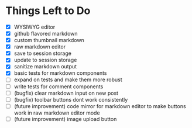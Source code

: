 # Things Left to Do

- [X] WYSIWYG editor
- [X] github flavored markdown
- [X] custom thumbnail markdown
- [X] raw markdown editor
- [X] save to session storage
- [X] update to session storage
- [X] sanitize markdown output
- [X] basic tests for markdown components
- [ ] expand on tests and make them more robust
- [ ] write tests for comment components
- [ ] (bugfix) clear markdown input on new post
- [ ] (bugfix) toolbar buttons dont work consistently
- [ ] (future improvement) code mirror for markdown editor to make buttons work in raw markdown editor mode
- [ ] (future improvement) image upload button

